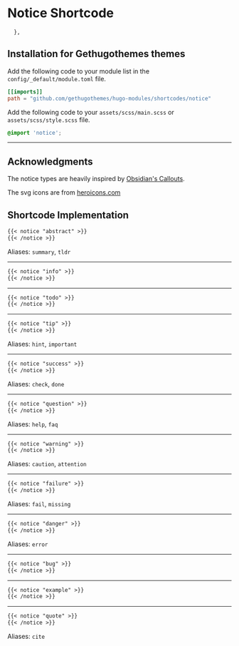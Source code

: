 # Notice Shortcode
      },

## Installation for Gethugothemes themes

Add the following code to your module list in the `config/_default/module.toml` file.

```toml
[[imports]]
path = "github.com/gethugothemes/hugo-modules/shortcodes/notice"
```

Add the following code to your `assets/scss/main.scss` or `assets/scss/style.scss` file.

```scss
@import 'notice';
```

<hr>

## Acknowledgments

The notice types are heavily inspired by [Obsidian's Callouts](https://help.obsidian.md/Editing+and+formatting/Callouts).

The svg icons are from [heroicons.com](https://heroicons.com/)

## Shortcode Implementation


```md
{{< notice "abstract" >}}
{{< /notice >}}
```
Aliases: `summary`, `tldr`

---

```md
{{< notice "info" >}}
{{< /notice >}}
```

---

```md
{{< notice "todo" >}}
{{< /notice >}}
```
---
```md
{{< notice "tip" >}}
{{< /notice >}}
```
Aliases: `hint`, `important`

---

```md
{{< notice "success" >}}
{{< /notice >}}
```
Aliases: `check`, `done`

---

```md
{{< notice "question" >}}
{{< /notice >}}
```
Aliases: `help`, `faq`

---

```md
{{< notice "warning" >}}
{{< /notice >}}
```
Aliases: `caution`, `attention`

---

```md
{{< notice "failure" >}}
{{< /notice >}}
```
Aliases: `fail`, `missing`

---

```md
{{< notice "danger" >}}
{{< /notice >}}
```
Aliases: `error`

---

```md
{{< notice "bug" >}}
{{< /notice >}}
```

---

```md
{{< notice "example" >}}
{{< /notice >}}
```

---

```md
{{< notice "quote" >}}
{{< /notice >}}
```
Aliases: `cite`
